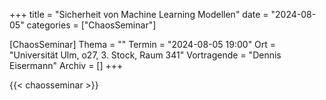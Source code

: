 +++
title = "Sicherheit von Machine Learning Modellen"
date = "2024-08-05"
categories = ["ChaosSeminar"]

[ChaosSeminar]
Thema = ""
Termin = "2024-08-05 19:00"
Ort = "Universität Ulm, o27, 3. Stock, Raum 341"
Vortragende = "Dennis Eisermann"
Archiv = []
+++

{{< chaosseminar >}}


